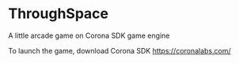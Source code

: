 # ThroughSpace
A little arcade game on Corona SDK game engine

To launch the game, download Corona SDK https://coronalabs.com/ 
<img source="https://d.mradx.net/150x150/pictures/69/97/DB/89.jpeg"></img>
